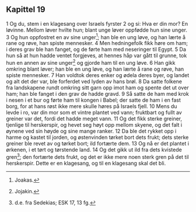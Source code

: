 ## Kapittel 19

1 Og du, stem i en klagesang over Israels fyrster
2 og si: Hva er din mor? En løvinne. Mellom løver hvilte hun; blant unge løver oppfødde hun sine unger.
3 Og hun oppfostret en av sine unger[^1]; han ble en ung løve, og han lærte å rane og røve, han spiste mennesker.
4 Men hedningefolk fikk høre om ham; i deres grav ble han fanget, og de førte ham med neseringer til Egypt.
5 Da hun så at hun hadde ventet forgjeves, at hennes håp var gått til grunne, tok hun en annen av sine unger[^2] og gjorde ham til en ung løve.
6 Han gikk omkring blant løver; han ble en ung løve, og han lærte å rane og røve, han spiste mennesker.
7 Han voldtok deres enker og ødela deres byer, og landet og alt det der var, ble forferdet ved lyden av hans brøl.
8 Da satte folkene fra landskapene rundt omkring sitt garn opp imot ham og spente det ut over ham; han ble fanget i den grav de hadde gravd.
9 Så satte de ham med krok i nesen i et bur og førte ham til kongen i Babel; der satte de ham i en fast borg, for at hans røst ikke mere skulle høres på Israels fjell.
10 Mens du levde i ro, var din mor som et vintre plantet ved vann; fruktbart og fullt av greiner var det, fordi det hadde meget vann.
11 Og det fikk sterke greiner, tjenlige til herskerspir, og hevet seg høyt opp mellom skyene, og det falt i øynene ved sin høyde og sine mange ranker.
12 Da ble det rykket opp i harme og kastet til jorden, og østenvinden tørket bort dets frukt; dets sterke greiner ble revet av og tørket bort; ild fortærte dem.
13 Og nå er det plantet i ørkenen, i et tørt og tørstende land.
14 Og det gikk ut ild fra dets kvistede gren[^3]; den fortærte dets frukt, og det er ikke mere noen sterk gren på det til herskerspir. Dette er en klagesang, og til en klagesang skal det bli.

[^1]:  Joakas.
[^2]:  Jojakin.
[^3]:  d.e. fra Sedekias; ESK 17, 13 fg.
